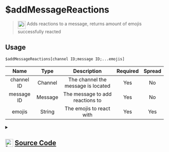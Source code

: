 # $addMessageReactions
> <img align="top" src="https://upload.wikimedia.org/wikipedia/commons/thumb/e/e4/Infobox_info_icon.svg/160px-Infobox_info_icon.svg.png?20150409153300" alt="image" width="25" height="auto"> Adds reactions to a message, returns amount of emojis successfully reacted
## Usage
```
$addMessageReactions[channel ID;message ID;...emojis]
```
| Name | Type | Description | Required | Spread
| :---: | :---: | :---: | :---: | :---: |
channel ID | Channel | The channel the message is located | Yes | No
message ID | Message | The message to add reactions to | Yes | No
emojis | String | The emojis to react with | Yes | Yes
<details>
<summary>
    
## <img align="top" src="https://cdn4.iconfinder.com/data/icons/iconsimple-logotypes/512/github-512.png" alt="image" width="25" height="auto">  [Source Code](https://github.com/tryforge/ForgeScript-V2/blob/main/src/native/addMessageReactions.ts)
    
</summary>
    
```ts
import { TextBasedChannel } from "discord.js"
import { ArgType, NativeFunction, Return } from "../structures"
import noop from "../functions/noop"

export default new NativeFunction({
    name: "$addMessageReactions",
    version: "1.0.0",
    description: "Adds reactions to a message, returns amount of emojis successfully reacted",
    unwrap: true,
    brackets: true,
    args: [
        {
            name: "channel ID",
            description: "The channel the message is located",
            rest: false,
            required: true,
            type: ArgType.Channel,
            check: (i: TextBasedChannel) => i.isTextBased(),
        },
        {
            name: "message ID",
            description: "The message to add reactions to",
            rest: false,
            type: ArgType.Message,
            pointer: 0,
            required: true,
        },
        {
            name: "emojis",
            description: "The emojis to react with",
            rest: true,
            type: ArgType.String,
            required: true,
        },
    ],
    async execute(ctx, [channel, message, emojis]) {
        let count = 0

        for (const emoji of emojis) {
            const success = await message.react(emoji).catch(noop)
            if (success) count++
        }

        return Return.success(count)
    },
})

```
    
</details>